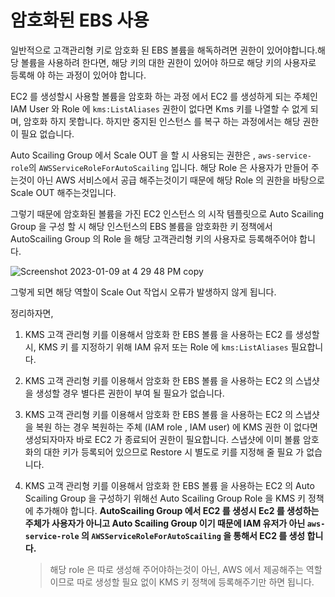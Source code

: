 # 암호화된 EBS 사용

일반적으로 고객관리형 키로 암호화 된 EBS 볼륨을 해독하려면 권한이 있어야합니다.해당 볼륨을 사용하려 한다면, 해당 키의 대한 권한이 있어야 하므로 해당 키의 사용자로 등록해 야 하는 과정이 있어야 합니다.

EC2 를 생성할시 사용할 볼륨을 암호화 하는 과정 에서 EC2 를 생성하게 되는 주체인 IAM User 와 Role 에 `kms:ListAliases` 권한이 없다면 Kms 키를 나열할 수 없게 되며, 암호화 하지 못합니다. 하지만 중지된 인스턴스 를 복구 하는 과정에서는 해당 권한이 필요 없습니다.

Auto Scailing Group 에서 Scale OUT 을 할 시 사용되는 권한은 , `aws-service-role`의 `AWSServiceRoleForAutoScailing` 입니다. 해당 Role 은 사용자가 만들어 주는것이 아닌 AWS 서비스에서 공급 해주는것이기 때문에 해당 Role 의 권한을 바탕으로 Scale OUT 해주는것입니다.

그렇기 때문에 암호화된 볼륨을 가진 EC2 인스턴스 의 시작 템플릿으로  Auto Scailing Group 을 구성 할 시 해당 인스턴스의 EBS 볼륨을 암호화한 키 정책에서 AutoScailing Group 의 Role 을 해당 고객관리형 키의 사용자로 등록해주어야 합니다.

![Screenshot 2023-01-09 at 4 29 48 PM copy](https://user-images.githubusercontent.com/69895368/211265274-7c640654-7e42-457c-90b9-d6f5f3f80490.png)

그렇게 되면 해당 역할이 Scale Out 작업시 오류가 발생하지 않게 됩니다.

정리하자면,

1. KMS 고객 관리형 키를 이용해서 암호화 한 EBS 볼륨 을 사용하는 EC2 를 생성할시, KMS 키 를 지정하기 위해 IAM 유저 또는 Role 에 `kms:ListAliases` 필요합니다.

2. KMS 고객 관리형 키를 이용해서 암호화 한 EBS 볼륨 을 사용하는 EC2 의 스냅샷을 생성할 경우 별다른 권한이 부여 될 필요가 없습니다.

3. KMS 고객 관리형 키를 이용해서 암호화 한 EBS 볼륨 을 사용하는 EC2 의 스냅샷을 복원 하는 경우 복원하는 주체 (IAM role , IAM user) 에 KMS 권한 이 없다면 생성되자마자 바로 EC2 가 종료되어 권한이 필요합니다.
스냅샷에 이미 볼륨 암호화의 대한 키가 등록되어 있으므로 Restore 시 별도로 키를 지정해 줄 필요 가 없습니다.

1. KMS 고객 관리형 키를 이용해서 암호화 한 EBS 볼륨 을 사용하는 EC2 의 Auto Scailing Group 을 구성하기 위해선 Auto Scailing Group Role 을 KMS 키 정책에 추가해야 합니다. **AutoScailing Group 에서 EC2 를 생성시 Ec2 를 생성하는 주체가 사용자가 아니고 Auto Scailing Group 이기 때문에 IAM 유저가 아닌 `aws-service-role` 의 `AWSServiceRoleForAutoScailing` 을 통해서 EC2 를 생성 합니다.**

    > 해당 role 은 따로 생성해 주어야하는것이 아닌, AWS 에서 제공해주는 역할이므로 따로 생성할 필요 없이 KMS 키 정책에 등록해주기만 하면 됩니다.
